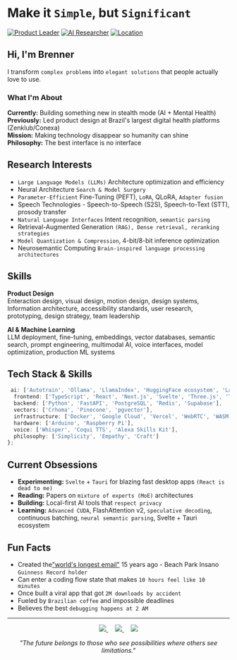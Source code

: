 # Make it `Simple`, but `Significant`

[![Product Leader](https://img.shields.io/badge/Product%20Leader-22%2B%20years-black.svg)](https://linkedin.com/in/brennercruvinel)
[![AI Researcher](https://img.shields.io/badge/AI%20Researcher-LLMs%20%26%20Neurosemantic-purple.svg)](https://brennercruvinel.com)
[![Location](https://img.shields.io/badge/📍-São%20Paulo%2C%20Brazil-red.svg)](https://maps.app.goo.gl/saopaulo)

## Hi, I'm Brenner

I transform `complex problems` into `elegant solutions` that people actually love to use.

### What I'm About

**Currently:** Building something new in stealth mode (AI + Mental Health)  
**Previously:** Led product design at Brazil's largest digital health platforms (Zenklub/Conexa)  
**Mission:** Making technology disappear so humanity can shine  
**Philosophy:** The best interface is no interface  

## Research Interests

* `Large Language Models (LLMs)` Architecture optimization and efficiency
* Neural Architecture `Search & Model Surgery`
* `Parameter-Efficient` Fine-Tuning (PEFT), `LoRA`, QLoRA, `Adapter fusion`
* Speech Technologies - Speech-to-Speech (S2S), Speech-to-Text (STT), prosody transfer
* `Natural Language Interfaces` Intent recognition, `semantic parsing`
* Retrieval-Augmented Generation `(RAG), Dense retrieval, reranking strategies`
* `Model Quantization & Compression`, 4-bit/8-bit inference optimization
* Neurosemantic Computing `Brain-inspired language processing architectures`

## Skills

**Product Design**  
Enteraction design, visual design, motion design, design systems, Information architecture, accessibility standards, user research, prototyping, design strategy, team leadership

**AI & Machine Learning**  
LLM deployment, fine-tuning, embeddings, vector databases, semantic search, prompt engineering, multimodal AI, voice interfaces, model optimization, production ML systems

## Tech Stack & Skills

```typescript
 ai: ['Autotrain', 'Ollama', 'LlamaIndex', 'HuggingFace ecosystem', 'LangChain', 'PyTorch','Claude CLI','LM Studio, 'Deepseek/QWEN and a bunch of open source models'],
  frontend: ['TypeScript', 'React', 'Next.js', 'Svelte', 'Three.js', 'Tailwind', 'WebGPU', 'GLSL'],
  backend: ['Python', 'FastAPI', 'PostgreSQL', 'Redis', 'Supabase'],
  vectors: ['Crhoma', 'Pinecone', 'pgvector'],
  infrastructure: ['Docker', 'Google Cloud', 'Vercel', 'WebRTC', 'WASM'],
  hardware: ['Arduino', 'Raspberry Pi'],
  voice: ['Whisper', 'Coqui TTS', 'Alexa Skills Kit'],
  philosophy: ['Simplicity', 'Empathy', 'Craft']
};
```


## Current Obsessions

- **Experimenting:** `Svelte` + `Tauri` for blazing fast desktop apps `(React is dead to me)`
- **Reading:** Papers on `mixture of experts (MoE)` architectures
- **Building:** Local-first AI tools that `respect privacy`
- **Learning:** `Advanced CUDA`, FlashAttention v2, `speculative decoding`, continuous batching, `neural semantic parsing`, Svelte + Tauri ecosystem

## Fun Facts

- Created the["world's longest email"](https://www.meioemensagem.com.br/comunicacao/acao-do-beach-park-propoe-emocao-real) 15 years ago - Beach Park Insano `Guinness Record holder`
- Can enter a coding flow state that makes `10 hours feel like 10 minutes`
- Once built a viral app that got `2M downloads by accident`
- Fueled by `Brazilian coffee` and impossible deadlines
- Believes the best `debugging happens at 2 AM`

---

<p align="center">
  <a href="https://linkedin.com/in/brennercruvinel">
    <img src="https://img.shields.io/badge/LinkedIn-0077B5?style=for-the-badge&logo=linkedin&logoColor=white" />
  </a>
  &nbsp;&nbsp;&nbsp;
  <a href="https://instagram.com/brennercruvinel">
    <img src="https://img.shields.io/badge/Instagram-E4405F?style=for-the-badge&logo=instagram&logoColor=white" />
  </a>
  &nbsp;&nbsp;&nbsp;
  <a href="https://twitter.com/brennercruvinel">
    <img src="https://img.shields.io/badge/Twitter-1DA1F2?style=for-the-badge&logo=twitter&logoColor=white" />
  </a>
</p>
<p align="center">
  <i>"The future belongs to those who see possibilities where others see limitations."</i>
</p>
